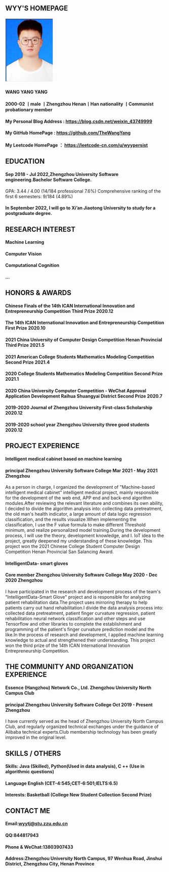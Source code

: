 ## WYY'S HOMEPAGE
#### ![wyy](https://raw.githubusercontent.com/TheWangYang/TheWangYang.github.io/master/wyy.jpg)
#### WANG YANG YANG
#### 2000-02 丨male 丨Zhengzhou Henan丨Han nationality 丨Communist probationary member
#### My Personal Blog Address : https://blog.csdn.net/weixin_43749999
#### My GitHub HomePage : https://github.com/TheWangYang
#### My Leetcode HomePage ： https://leetcode-cn.com/u/wyypersist

## EDUCATION
#### Sep 2018 - Jul 2022,Zhengzhou University Software engineering.Bachelor Software College.
GPA: 3.44 / 4.00 (14/184 professional 7.6%)
Comprehensive ranking of the first 6 semesters: 9/184 (4.89%)
#### In September 2022, I will go to Xi’an Jiaotong University to study for a postgraduate degree.

## RESEARCH INTEREST
#### Machine Learning
#### Computer Vision
#### Computational Cognition
#### ...

## HONORS & AWARDS
#### Chinese Finals of the 14th ICAN International Innovation and Entrepreneurship Competition Third Prize 2020.12
#### The 14th ICAN International Innovation and Entrepreneurship Competition First Prize	2020.10
#### 2021 China University of Computer Design Competition Henan Provincial Third Prize	2021.5
#### 2021 American College Students Mathematics Modeling Competition Second Prize	2021.4
#### 2020 College Students Mathematics Modeling Competition Second Prize	2021.1
#### 2020 China University Computer Competition - WeChat Approval Application Development Raihua Shuangyai District Second Prize 2020.7
#### 2019-2020 Journal of  Zhengzhou University  First-class Scholarship	2020.12
#### 2019-2020 school year Zhengzhou University three good students	2020.12

## PROJECT EXPERIENCE
#### Intelligent medical cabinet based on machine learning 
#### principal Zhengzhou University Software College Mar 2021 - May 2021 Zhengzhou

As a person in charge, I organized the development of "Machine-based intelligent medical cabinet" intelligent medical project, mainly responsible for the development of the web end, APP  end  and  back-end  algorithm  modules.After reviewing the relevant literature and combines its own ability, I  decided to  divide the algorithm analysis into: collecting   data pretreatment, the old man's health indicator, a large amount of data logic regression classification, and the results visualize.When implementing the classification, I use the F  value formula to  make different Threshold minimum, and  realize personalized model training.During the development process, I will use the theory, development knowledge, and I. IoT idea to the project, greatly deepened my understanding of these knowledge.
This project won the 2021 Chinese College Student Computer Design Competition Henan Provincial San Salancing Award.

#### IntelligentData- smart gloves
#### Core member Zhengzhou University Software College May 2020 - Dec 2020 Zhengzhou

I have participated in the research and development process of the team's "IntelligentData-Smart Glove" project and is responsible for analyzing patient rehabilitation data.The project uses mirroring therapy to help patients carry out hand rehabilitation.I divide the data analysis process into: collected data pretreatment, patient finger curvature regression, patient rehabilitation neural network classification and other steps and use Tensorflow  and other libraries to  complete     the establishment and programming of the patient's finger curvature prediction model and the like.In the process of research and development, I applied machine learning knowledge to actual and strengthened their understanding.
This project won the third prize of the 14th ICAN International Innovation Entrepreneurship Competition.

## THE COMMUNITY AND ORGANIZATION EXPERIENCE
#### Essence (Hangzhou) Network Co., Ltd. Zhengzhou University North Campus Club
#### principal Zhengzhou University Software College Oct 2019   - Present Zhengzhou
I have currently served as the head of Zhengzhou University North Campus Club, and regularly organized technical exchanges under the guidance of  Alibaba technical experts.Club membership technology has been greatly improved in   the original level.

## SKILLS / OTHERS
#### Skills: Java (Skilled), Python(Used in data analysis), C ++ (Use in algorithmic questions)
#### Language English (CET-4:545;CET-6:501;IELTS:6.5)
#### Interests: Basketball (College New Student Collection Second Prize)

## CONTACT ME
#### Email:wyytj@stu.zzu.edu.cn
#### QQ:844817943
#### Phone & WeChat:13803907433
#### Address:Zhengzhou University North Campus, 97 Wenhua Road, Jinshui District, Zhengzhou City, Henan Province
